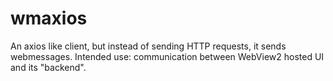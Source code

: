 # wmaxios
An axios like client, but instead of sending HTTP requests, it sends webmessages. Intended use: communication between  WebView2 hosted UI and its "backend".
